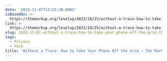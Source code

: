 ```yaml
---
date: '2023-11-07T13:23:38.000Z'
isBasedOn: >-
  https://themarkup.org/levelup/2023/10/25/without-a-trace-how-to-take-your-phone-off-the-grid
link: >-
  https://themarkup.org/levelup/2023/10/25/without-a-trace-how-to-take-your-phone-off-the-grid
slug: 2023-11-07-without-a-trace-how-to-take-your-phone-off-the-grid-the-markup
tags:
  - Privacy
  - Tech
title: 'Without a Trace: How to Take Your Phone Off the Grid – The Markup'
---
```


